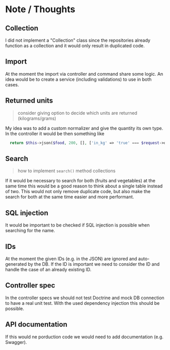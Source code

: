# Note / Thoughts

## Collection

I did not implement a "Collection" class since the repositories already function as a collection and it would only result in duplicated code.

## Import

At the moment the import via controller and command share some logic. An idea would be to create a service (including validations) to use in both cases.

## Returned units

> consider giving option to decide which units are returned (kilograms/grams)

My idea was to add a custom normalizer and give the quantity its own type. In the controller it would be then something like

```php
  return $this->json($food, 200, [], ['in_kg' => 'true' === $request->query->get('in_kg')]);
```

## Search

> how to implement `search()` method collections

If it would be necessary to search for both (fruits and vegetables) at the same time this would be a good reason to think about a single table instead of two. This would not only remove duplicate code, but also make the search for both at the same time easier and more performant.

## SQL injection

It would be important to be checked if SQL injection is possible when searching for the name.

## IDs

At the moment the given IDs (e.g. in the JSON) are ignored and auto-generated by the DB. If the ID is important we need to consider the ID and handle the case of an already existing ID.

## Controller spec

In the controller specs we should not test Doctrine and mock DB connection to have a real unit test. With the used dependency injection this should be possible.

## API documentation

If this would ne porduction code we would need to add documentation (e.g. Swagger).

